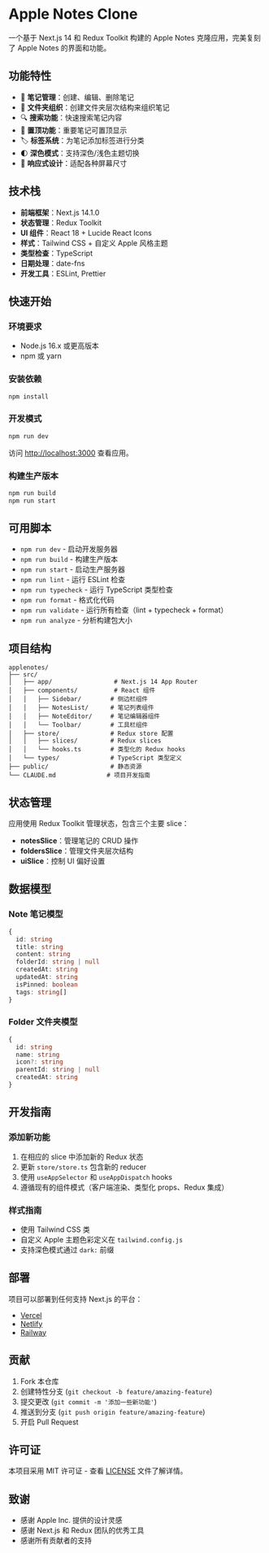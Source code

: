# Apple Notes Clone

一个基于 Next.js 14 和 Redux Toolkit 构建的 Apple Notes 克隆应用，完美复刻了 Apple Notes 的界面和功能。

## 功能特性

- 📝 **笔记管理**：创建、编辑、删除笔记
- 📁 **文件夹组织**：创建文件夹层次结构来组织笔记
- 🔍 **搜索功能**：快速搜索笔记内容
- 📌 **置顶功能**：重要笔记可置顶显示
- 🏷️ **标签系统**：为笔记添加标签进行分类
- 🌓 **深色模式**：支持深色/浅色主题切换
- 📱 **响应式设计**：适配各种屏幕尺寸

## 技术栈

- **前端框架**：Next.js 14.1.0
- **状态管理**：Redux Toolkit
- **UI 组件**：React 18 + Lucide React Icons
- **样式**：Tailwind CSS + 自定义 Apple 风格主题
- **类型检查**：TypeScript
- **日期处理**：date-fns
- **开发工具**：ESLint, Prettier

## 快速开始

### 环境要求

- Node.js 16.x 或更高版本
- npm 或 yarn

### 安装依赖

```bash
npm install
```

### 开发模式

```bash
npm run dev
```

访问 [http://localhost:3000](http://localhost:3000) 查看应用。

### 构建生产版本

```bash
npm run build
npm run start
```

## 可用脚本

- `npm run dev` - 启动开发服务器
- `npm run build` - 构建生产版本
- `npm run start` - 启动生产服务器
- `npm run lint` - 运行 ESLint 检查
- `npm run typecheck` - 运行 TypeScript 类型检查
- `npm run format` - 格式化代码
- `npm run validate` - 运行所有检查（lint + typecheck + format）
- `npm run analyze` - 分析构建包大小

## 项目结构

```
applenotes/
├── src/
│   ├── app/                 # Next.js 14 App Router
│   ├── components/          # React 组件
│   │   ├── Sidebar/        # 侧边栏组件
│   │   ├── NotesList/      # 笔记列表组件
│   │   ├── NoteEditor/     # 笔记编辑器组件
│   │   └── Toolbar/        # 工具栏组件
│   ├── store/              # Redux store 配置
│   │   ├── slices/         # Redux slices
│   │   └── hooks.ts        # 类型化的 Redux hooks
│   └── types/              # TypeScript 类型定义
├── public/                 # 静态资源
└── CLAUDE.md              # 项目开发指南
```

## 状态管理

应用使用 Redux Toolkit 管理状态，包含三个主要 slice：

- **notesSlice**：管理笔记的 CRUD 操作
- **foldersSlice**：管理文件夹层次结构
- **uiSlice**：控制 UI 偏好设置

## 数据模型

### Note 笔记模型
```typescript
{
  id: string
  title: string
  content: string
  folderId: string | null
  createdAt: string
  updatedAt: string
  isPinned: boolean
  tags: string[]
}
```

### Folder 文件夹模型
```typescript
{
  id: string
  name: string
  icon?: string
  parentId: string | null
  createdAt: string
}
```

## 开发指南

### 添加新功能

1. 在相应的 slice 中添加新的 Redux 状态
2. 更新 `store/store.ts` 包含新的 reducer
3. 使用 `useAppSelector` 和 `useAppDispatch` hooks
4. 遵循现有的组件模式（客户端渲染、类型化 props、Redux 集成）

### 样式指南

- 使用 Tailwind CSS 类
- 自定义 Apple 主题色彩定义在 `tailwind.config.js`
- 支持深色模式通过 `dark:` 前缀

## 部署

项目可以部署到任何支持 Next.js 的平台：

- [Vercel](https://vercel.com/new)
- [Netlify](https://www.netlify.com/)
- [Railway](https://railway.app/)

## 贡献

1. Fork 本仓库
2. 创建特性分支 (`git checkout -b feature/amazing-feature`)
3. 提交更改 (`git commit -m '添加一些新功能'`)
4. 推送到分支 (`git push origin feature/amazing-feature`)
5. 开启 Pull Request

## 许可证

本项目采用 MIT 许可证 - 查看 [LICENSE](LICENSE) 文件了解详情。

## 致谢

- 感谢 Apple Inc. 提供的设计灵感
- 感谢 Next.js 和 Redux 团队的优秀工具
- 感谢所有贡献者的支持